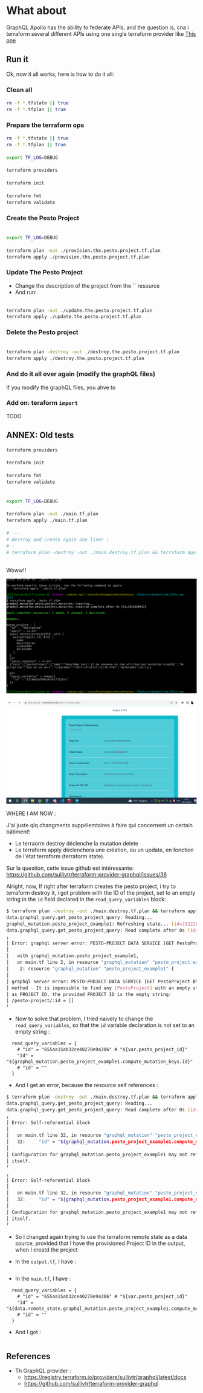 # What about

GraphQL Apollo has the ability to federate APIs, and the question is, cna i terraform several different APIs using one single terraform provider like [This one](https://registry.terraform.io/providers/sullivtr/graphql/latest/docs)

## Run it

Ok, now it all works, here is how to do it all:


### Clean all

```bash
rm -f *.tfstate || true
rm -f *.tfplan || true

```

### Prepare the terraform ops

```bash
rm -f *.tfstate || true
rm -f *.tfplan || true

export TF_LOG=DEBUG

terraform providers

terraform init

terraform fmt
terraform validate


```

### Create the Pesto Project

```bash

export TF_LOG=DEBUG

terraform plan -out ./provision.the.pesto.project.tf.plan
terraform apply ./provision.the.pesto.project.tf.plan


```

### Update The Pesto Project

* Change the description of the project from the `` resource
* And run:

```bash

terraform plan -out ./update.the.pesto.project.tf.plan
terraform apply ./update.the.pesto.project.tf.plan

```

### Delete the Pesto project

```bash

terraform plan -destroy -out ./destroy.the.pesto.project.tf.plan
terraform apply ./destroy.the.pesto.project.tf.plan

```

### And do it all over again (modify the graphQL files)

If you modify the graphQL files, you ahve to 

### Add on: teraform `import`

TODO

## ANNEX: Old tests

```bash
terraform providers

terraform init

terraform fmt
terraform validate


export TF_LOG=DEBUG

terraform plan -out ./main.tf.plan
terraform apply ./main.tf.plan

# ---
# destroy and create again one liner :
# - 
# terraform plan -destroy -out ./main.destroy.tf.plan && terraform apply ./main.destroy.tf.plan && terraform plan -out ./main.tf.plan && terraform apply ./main.tf.plan



```

Woww!!

![teraform output](../docs/images/first_pesto_project_i_terraformed_woooowwwww2.PNG)

![wow its really createddd](../docs/images/first_pesto_project_i_terraformed_woooowwwww1.PNG)

WHERE I AM NOW :

J'ai juste qlq changments suppélemtaires à faire qui concernent un certain bâtiment!

* Le terraorm destroy déclenche la mutation delete
* Le terraform apply déclenchera une création, ou un update, en fonction de l'état terraform (terraform state).

Sur la question, cette issue github est intéressante: https://github.com/sullivtr/terraform-provider-graphql/issues/36

Alright, now, If right after terraform creates the pesto project, i try to terraform destroy it, i got  problem with the ID of the project, set to an empty string in the `id` field declared in the  `read_query_variables` block:

```bash
$ terraform plan -destroy -out ./main.destroy.tf.plan && terraform apply ./main.destroy.tf.plan
data.graphql_query.get_pesto_project_query: Reading...
graphql_mutation.pesto_project_example1: Refreshing state... [id=2322205397]
data.graphql_query.get_pesto_project_query: Read complete after 0s [id=2694010551]
╷
│ Error: graphql server error: PESTO-PROJECT DATA SERVICE [GET PestoProject BY ID] method - It is impossible to find any [PestoProject] with an empty string as PROJECT ID, the provided PROJECT ID is the empty string: /pesto-project/:id = []
│
│   with graphql_mutation.pesto_project_example1,
│   on main.tf line 2, in resource "graphql_mutation" "pesto_project_example1":
│    2: resource "graphql_mutation" "pesto_project_example1" {
│
│ graphql server error: PESTO-PROJECT DATA SERVICE [GET PestoProject BY ID]
│ method - It is impossible to find any [PestoProject] with an empty string
│ as PROJECT ID, the provided PROJECT ID is the empty string:
│ /pesto-project/:id = []
╵
```

* Now to solve that problem, I tried naively to change the `read_query_variables`, so that the `id` variable declaration is not set to an empty string :

```Hcl
  read_query_variables = {
    # "id" = "655aa15ab32ce40270e9a306" # "${var.pesto_project_id}"
    "id" = "${graphql_mutation.pesto_project_example1.compute_mutation_keys.id}"
    # "id" = ""
  }
```

* And I get an error, because the resource self references :

```bash
$ terraform plan -destroy -out ./main.destroy.tf.plan && terraform apply ./main.destroy.tf.plan
data.graphql_query.get_pesto_project_query: Reading...
data.graphql_query.get_pesto_project_query: Read complete after 0s [id=681099646]
╷
│ Error: Self-referential block
│
│   on main.tf line 32, in resource "graphql_mutation" "pesto_project_example1":
│   32:     "id" = "${graphql_mutation.pesto_project_example1.compute_mutation_keys.id}"
│
│ Configuration for graphql_mutation.pesto_project_example1 may not refer to
│ itself.
╵
╷
│ Error: Self-referential block
│
│   on main.tf line 32, in resource "graphql_mutation" "pesto_project_example1":
│   32:     "id" = "${graphql_mutation.pesto_project_example1.compute_mutation_keys.id}"
│
│ Configuration for graphql_mutation.pesto_project_example1 may not refer to
│ itself.
╵
```

* So I changed again trying to use the terraform remote state as a data source, provided that I have the provisioned Project ID in the output, when I creatd the project

* In the `output.tf`, I have :

```Hcl

```

* In the `main.tf`, I have :

```Hcl
  read_query_variables = {
    # "id" = "655aa15ab32ce40270e9a306" # "${var.pesto_project_id}"
    "id" = "${data.remote_state.graphql_mutation.pesto_project_example1.compute_mutation_keys.id}"
    # "id" = ""
  }
```

* And I got : 

```bash

```

## References

* Th GraphQL provider :
  * https://registry.terraform.io/providers/sullivtr/graphql/latest/docs
  * https://github.com/sullivtr/terraform-provider-graphql